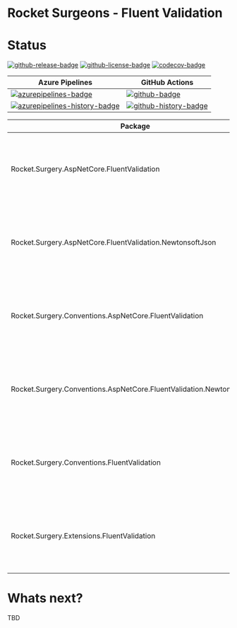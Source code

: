 # Rocket Surgeons - Fluent Validation

# Status

<!-- badges -->
[![github-release-badge]][github-release]
[![github-license-badge]][github-license]
[![codecov-badge]][codecov]
<!-- badges -->

<!-- history badges -->
| Azure Pipelines | GitHub Actions |
| --------------- | -------------- |
| [![azurepipelines-badge]][azurepipelines] | [![github-badge]][github] |
| [![azurepipelines-history-badge]][azurepipelines-history] | [![github-history-badge]][github] |
<!-- history badges -->

<!-- nuget packages -->
| Package | NuGet |
| ------- | ----- |
| Rocket.Surgery.AspNetCore.FluentValidation | [![nuget-version-misce7tl/qpg-badge]![nuget-downloads-misce7tl/qpg-badge]][nuget-misce7tl/qpg] |
| Rocket.Surgery.AspNetCore.FluentValidation.NewtonsoftJson | [![nuget-version-ucoa4c2kisbg-badge]![nuget-downloads-ucoa4c2kisbg-badge]][nuget-ucoa4c2kisbg] |
| Rocket.Surgery.Conventions.AspNetCore.FluentValidation | [![nuget-version-tqdoilgnamhw-badge]![nuget-downloads-tqdoilgnamhw-badge]][nuget-tqdoilgnamhw] |
| Rocket.Surgery.Conventions.AspNetCore.FluentValidation.NewtonsoftJson | [![nuget-version-i6hdkxsu4osg-badge]![nuget-downloads-i6hdkxsu4osg-badge]][nuget-i6hdkxsu4osg] |
| Rocket.Surgery.Conventions.FluentValidation | [![nuget-version-8atphuyoafra-badge]![nuget-downloads-8atphuyoafra-badge]][nuget-8atphuyoafra] |
| Rocket.Surgery.Extensions.FluentValidation | [![nuget-version-m+vmydnk9vja-badge]![nuget-downloads-m+vmydnk9vja-badge]][nuget-m+vmydnk9vja] |
<!-- nuget packages -->

# Whats next?

TBD

<!-- generated references -->
[github-release]: https://github.com/RocketSurgeonsGuild/FluentValidation.Extensions/releases/latest
[github-release-badge]: https://img.shields.io/github/release/RocketSurgeonsGuild/FluentValidation.Extensions.svg?logo=github&style=flat "Latest Release"
[github-license]: https://github.com/RocketSurgeonsGuild/FluentValidation.Extensions/blob/master/LICENSE
[github-license-badge]: https://img.shields.io/github/license/RocketSurgeonsGuild/FluentValidation.Extensions.svg?style=flat "License"
[codecov]: https://codecov.io/gh/RocketSurgeonsGuild/FluentValidation.Extensions
[codecov-badge]: https://img.shields.io/codecov/c/github/RocketSurgeonsGuild/FluentValidation.Extensions.svg?color=E03997&label=codecov&logo=codecov&logoColor=E03997&style=flat "Code Coverage"
[azurepipelines]: https://dev.azure.com/rocketsurgeonsguild/Libraries/_build/latest?definitionId=17&branchName=master
[azurepipelines-badge]: https://img.shields.io/azure-devops/build/rocketsurgeonsguild/Libraries/17.svg?color=98C6FF&label=azure%20pipelines&logo=azuredevops&logoColor=98C6FF&style=flat "Azure Pipelines Status"
[azurepipelines-history]: https://dev.azure.com/rocketsurgeonsguild/Libraries/_build?definitionId=17&branchName=master
[azurepipelines-history-badge]: https://buildstats.info/azurepipelines/chart/rocketsurgeonsguild/Libraries/17?includeBuildsFromPullRequest=false "Azure Pipelines History"
[github]: https://github.com/RocketSurgeonsGuild/FluentValidation.Extensions/actions?query=workflow%3Aci
[github-badge]: https://img.shields.io/github/workflow/status/RocketSurgeonsGuild/FluentValidation.Extensions/ci.svg?label=github&logo=github&color=b845fc&logoColor=b845fc&style=flat "GitHub Actions Status"
[github-history-badge]: https://buildstats.info/github/chart/RocketSurgeonsGuild/FluentValidation.Extensions?includeBuildsFromPullRequest=false "GitHub Actions History"
[nuget-misce7tl/qpg]: https://www.nuget.org/packages/Rocket.Surgery.AspNetCore.FluentValidation/
[nuget-version-misce7tl/qpg-badge]: https://img.shields.io/nuget/v/Rocket.Surgery.AspNetCore.FluentValidation.svg?color=004880&logo=nuget&style=flat-square "NuGet Version"
[nuget-downloads-misce7tl/qpg-badge]: https://img.shields.io/nuget/dt/Rocket.Surgery.AspNetCore.FluentValidation.svg?color=004880&logo=nuget&style=flat-square "NuGet Downloads"
[nuget-ucoa4c2kisbg]: https://www.nuget.org/packages/Rocket.Surgery.AspNetCore.FluentValidation.NewtonsoftJson/
[nuget-version-ucoa4c2kisbg-badge]: https://img.shields.io/nuget/v/Rocket.Surgery.AspNetCore.FluentValidation.NewtonsoftJson.svg?color=004880&logo=nuget&style=flat-square "NuGet Version"
[nuget-downloads-ucoa4c2kisbg-badge]: https://img.shields.io/nuget/dt/Rocket.Surgery.AspNetCore.FluentValidation.NewtonsoftJson.svg?color=004880&logo=nuget&style=flat-square "NuGet Downloads"
[nuget-tqdoilgnamhw]: https://www.nuget.org/packages/Rocket.Surgery.Conventions.AspNetCore.FluentValidation/
[nuget-version-tqdoilgnamhw-badge]: https://img.shields.io/nuget/v/Rocket.Surgery.Conventions.AspNetCore.FluentValidation.svg?color=004880&logo=nuget&style=flat-square "NuGet Version"
[nuget-downloads-tqdoilgnamhw-badge]: https://img.shields.io/nuget/dt/Rocket.Surgery.Conventions.AspNetCore.FluentValidation.svg?color=004880&logo=nuget&style=flat-square "NuGet Downloads"
[nuget-i6hdkxsu4osg]: https://www.nuget.org/packages/Rocket.Surgery.Conventions.AspNetCore.FluentValidation.NewtonsoftJson/
[nuget-version-i6hdkxsu4osg-badge]: https://img.shields.io/nuget/v/Rocket.Surgery.Conventions.AspNetCore.FluentValidation.NewtonsoftJson.svg?color=004880&logo=nuget&style=flat-square "NuGet Version"
[nuget-downloads-i6hdkxsu4osg-badge]: https://img.shields.io/nuget/dt/Rocket.Surgery.Conventions.AspNetCore.FluentValidation.NewtonsoftJson.svg?color=004880&logo=nuget&style=flat-square "NuGet Downloads"
[nuget-8atphuyoafra]: https://www.nuget.org/packages/Rocket.Surgery.Conventions.FluentValidation/
[nuget-version-8atphuyoafra-badge]: https://img.shields.io/nuget/v/Rocket.Surgery.Conventions.FluentValidation.svg?color=004880&logo=nuget&style=flat-square "NuGet Version"
[nuget-downloads-8atphuyoafra-badge]: https://img.shields.io/nuget/dt/Rocket.Surgery.Conventions.FluentValidation.svg?color=004880&logo=nuget&style=flat-square "NuGet Downloads"
[nuget-m+vmydnk9vja]: https://www.nuget.org/packages/Rocket.Surgery.Extensions.FluentValidation/
[nuget-version-m+vmydnk9vja-badge]: https://img.shields.io/nuget/v/Rocket.Surgery.Extensions.FluentValidation.svg?color=004880&logo=nuget&style=flat-square "NuGet Version"
[nuget-downloads-m+vmydnk9vja-badge]: https://img.shields.io/nuget/dt/Rocket.Surgery.Extensions.FluentValidation.svg?color=004880&logo=nuget&style=flat-square "NuGet Downloads"
<!-- generated references -->

<!-- nuke-data
github:
  owner: RocketSurgeonsGuild
  repository: FluentValidation.Extensions
azurepipelines:
  account: rocketsurgeonsguild
  teamproject: Libraries
  builddefinition: 17
-->
